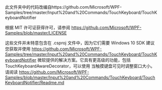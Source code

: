 此文件夹中的代码改编自https://github.com/Microsoft/WPF-Samples/tree/master/Input%20and%20Commands/TouchKeyboard/TouchKeyboardNotifier

根据 MIT 许可证获得许可，请参阅 https://github.com/Microsoft/WPF-Samples/blob/master/LICENSE

这些文件并未特意包含在 .csproj 文件中，因为它们需要 Windows 10 SDK
建议您获取并使用 https://github.com/Microsoft/WPF-Samples/tree/master/Input%20and%20Commands/TouchKeyboard/TouchKeyboardNotifier
微软提供的解决方案。它具有更高级的功能，包括 TouchKeyboardAwareDecorator，可以使用
当触摸键盘可见时调整窗口大小。请阅读 https://github.com/Microsoft/WPF-Samples/blob/master/Input%20and%20Commands/TouchKeyboard/TouchKeyboardNotifier/Readme.md

